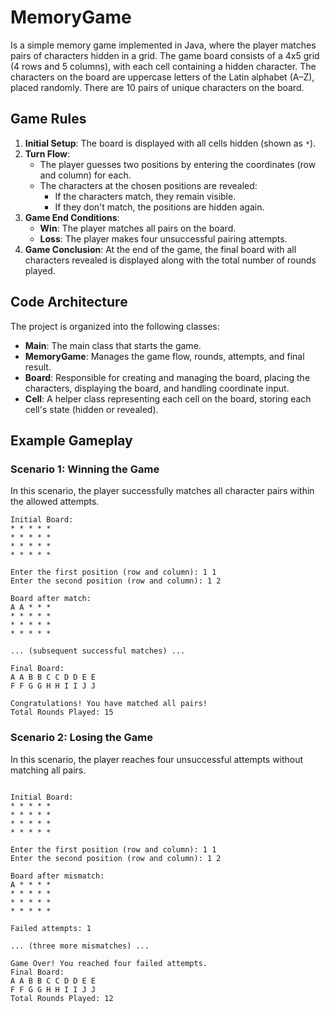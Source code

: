 # MemoryGame

Is a simple memory game implemented in Java, where the player matches pairs of characters hidden in a grid. The game board consists of a 4x5 grid (4 rows and 5 columns), with each cell containing a hidden character. The characters on the board are uppercase letters of the Latin alphabet (A–Z), placed randomly. There are 10 pairs of unique characters on the board.

## Game Rules

1. **Initial Setup**: The board is displayed with all cells hidden (shown as `*`).
2. **Turn Flow**:
   - The player guesses two positions by entering the coordinates (row and column) for each.
   - The characters at the chosen positions are revealed:
     - If the characters match, they remain visible.
     - If they don't match, the positions are hidden again.
3. **Game End Conditions**:
   - **Win**: The player matches all pairs on the board.
   - **Loss**: The player makes four unsuccessful pairing attempts.
4. **Game Conclusion**: At the end of the game, the final board with all characters revealed is displayed along with the total number of rounds played.

## Code Architecture

The project is organized into the following classes:

- **Main**: The main class that starts the game.
- **MemoryGame**: Manages the game flow, rounds, attempts, and final result.
- **Board**: Responsible for creating and managing the board, placing the characters, displaying the board, and handling coordinate input.
- **Cell**: A helper class representing each cell on the board, storing each cell's state (hidden or revealed).


## Example Gameplay

### Scenario 1: Winning the Game

In this scenario, the player successfully matches all character pairs within the allowed attempts.

```plaintext
Initial Board:
* * * * *
* * * * *
* * * * *
* * * * *

Enter the first position (row and column): 1 1
Enter the second position (row and column): 1 2

Board after match:
A A * * *
* * * * *
* * * * *
* * * * *

... (subsequent successful matches) ...

Final Board:
A A B B C C D D E E
F F G G H H I I J J

Congratulations! You have matched all pairs!
Total Rounds Played: 15
```

### Scenario 2: Losing the Game

In this scenario, the player reaches four unsuccessful attempts without matching all pairs.

```plaintext

Initial Board:
* * * * *
* * * * *
* * * * *
* * * * *

Enter the first position (row and column): 1 1
Enter the second position (row and column): 1 2

Board after mismatch:
A * * * *
* * * * *
* * * * *
* * * * *

Failed attempts: 1

... (three more mismatches) ...

Game Over! You reached four failed attempts.
Final Board:
A A B B C C D D E E
F F G G H H I I J J
Total Rounds Played: 12

```
